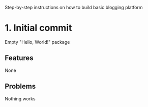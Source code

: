 Step-by-step instructions on how to build basic blogging platform

# 1. Initial commit
Empty "Hello, World!" package

## Features
None

## Problems
Nothing works
